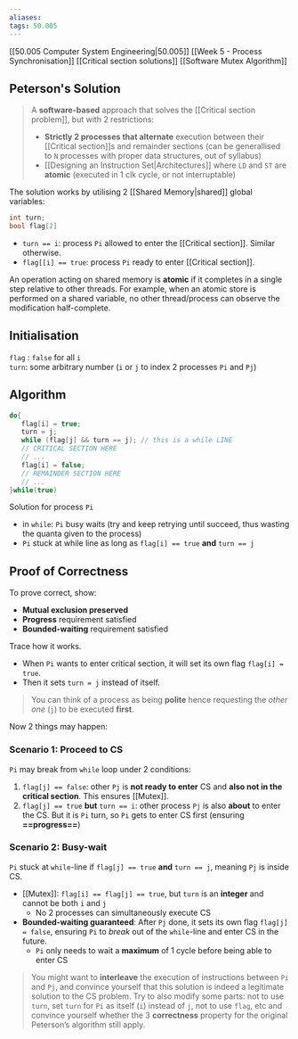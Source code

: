 ```yaml
---
aliases:
tags: 50.005
---
```

[[50.005 Computer System Engineering|50.005]]
[[Week 5 - Process Synchronisation]]
[[Critical section solutions]]
[[Software Mutex Algorithm]]

## Peterson's Solution
> A **software-based** approach that solves the [[Critical section problem]], but with 2 restrictions:
> - **Strictly 2 processes that alternate** execution between their [[Critical section]]s and remainder sections (can be generallised to `N` processes with proper data structures, out of syllabus)
> - [[Designing an Instruction Set|Architectures]] where `LD` and `ST` are **atomic** (executed in 1 clk cycle, or not interruptable)

The solution works by utilising 2 [[Shared Memory|shared]] global variables:
```csharp
int turn;
bool flag[2]
```
- `turn == i`: process `Pi` allowed to enter the [[Critical section]]. Similar otherwise.
- `flag[[i] == true`: process `Pi` ready to enter [[Critical section]].

An operation acting on shared memory is **atomic** if it completes in a single step relative to other threads. For example, when an atomic store is performed on a shared variable, no other thread/process can observe the modification half-complete.

## Initialisation
`flag` : `false` for all `i`\
`turn`: some arbitrary number (`i` or `j` to index 2 processes `Pi` and `Pj`)

## Algorithm
```c
do{
   flag[i] = true;
   turn = j;
   while (flag[j] && turn == j); // this is a while LINE
   // CRITICAL SECTION HERE
   // ...
   flag[i] = false;
   // REMAINDER SECTION HERE
   // ...
}while(true)
```
Solution for process `Pi`
- in `while`: `Pi` busy waits (try and keep retrying until succeed, thus wasting the quanta given to the process)
- `Pi` stuck at while line as long as `flag[i] == true` **and** `turn == j`

## Proof of Correctness
To prove correct, show:
- **Mutual exclusion preserved**
- **Progress** requirement satisfied
- **Bounded-waiting** requirement satisfied

Trace how it works.
- When `Pi` wants to enter critical section, it will set its own flag `flag[i] = true`.
- Then it sets `turn = j` instead of itself.

> You can think of a process as being **polite** hence requesting the _other one_ (`j`) to be executed **first**.

Now 2 things may happen:
### Scenario 1: Proceed to CS
`Pi` may break from `while` loop under 2 conditions:
1. `flag[j] == false`: other `Pj` is **not ready to enter** CS and **also not in the critical section**. This ensures [[Mutex]].
2. `flag[j] == true` **but** `turn == i`: other process `Pj` is also **about** to enter the CS. But it is `Pi` turn, so `Pi` gets to enter CS first (ensuring **==progress==**)
### Scenario 2: Busy-wait
`Pi` stuck at `while`-line if `flag[j] == true` **and** `turn == j`, meaning `Pj` is inside CS.
- [[Mutex]]: `flag[i] == flag[j] == true`, but `turn` is an **integer** and cannot be both `i` and `j`
	- No 2 processes can simultaneously execute CS
- **Bounded-waiting guaranteed**: After `Pj` done, it sets its own flag `flag[j] = false`, ensuring `Pi` to *break* out of the `while`-line and enter CS in the future.
	- `Pi` only needs to wait a **maximum** of 1 cycle before being able to enter CS

 >You might want to **interleave** the execution of instructions between `Pi` and `Pj`, and convince yourself that this solution is indeed a legitimate solution to the CS problem. Try to also modify some parts: not to use `turn`, set `turn` for `Pi` as itself (`i`) instead of `j`, not to use `flag`, etc and convince yourself whether the 3 **correctness** property for the original Peterson’s algorithm still apply.
 
 